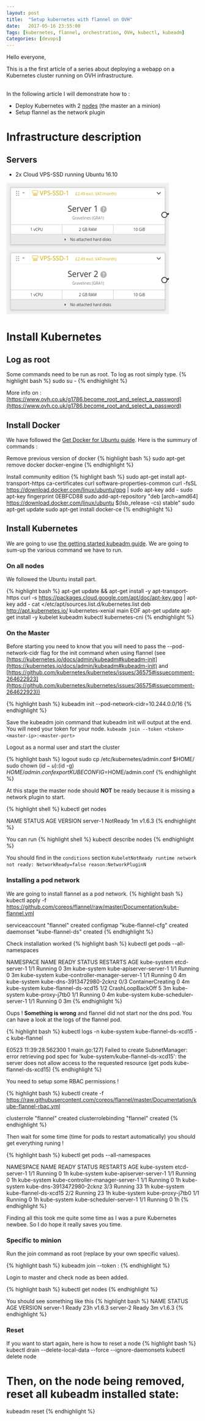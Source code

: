 ```yaml
---
layout: post
title:  "Setup kubernetes with flannel on OVH"
date:   2017-05-16 23:55:00
Tags: [kubernetes, flannel, orchestration, OVH, kubectl, kubeadm]
Categories: [devops]
---
```



Hello everyone,

This is a the first article of a series about deploying a webapp on a Kubernetes cluster running on OVH infrastructure.

<br>In the following article I will demonstrate how to :

- Deploy Kubernetes with 2 [nodes](https://kubernetes.io/docs/concepts/architecture/nodes/) (the master an a minion)
- Setup flannel as the network plugin

# Infrastructure description

## Servers

- 2x Cloud VPS-SSD running Ubuntu 16.10

![vps-ssd](/img/vps-ssd.png)

# Install Kubernetes

## Log as root
Some commands need to be run as root. To log as root simply type.
{% highlight bash %}
sudo su -
{% endhighlight %}

More info on : [https://www.ovh.co.uk/g1786.become_root_and_select_a_password](https://www.ovh.co.uk/g1786.become_root_and_select_a_password)

## Install Docker

We have followed the [Get Docker for Ubuntu guide](https://docs.docker.com/engine/installation/linux/ubuntu/). Here is the summury of commands :

Remove previous version of docker
{% highlight bash %}
sudo apt-get remove docker docker-engine
{% endhighlight %}

Install community edition
{% highlight bash %}
sudo apt-get install apt-transport-https ca-certificates curl software-properties-common
curl -fsSL https://download.docker.com/linux/ubuntu/gpg | sudo apt-key add -
sudo apt-key fingerprint 0EBFCD88
sudo add-apt-repository "deb [arch=amd64] https://download.docker.com/linux/ubuntu $(lsb_release -cs) stable"
sudo apt-get update
sudo apt-get install docker-ce
{% endhighlight %}

## Install Kubernetes

We are going to use [the getting started kubeadm guide](https://kubernetes.io/docs/getting-started-guides/kubeadm/). We are going to sum-up the various command we have to run.

### On all nodes
We followed the Ubuntu install part.

{% highlight bash %}
apt-get update && apt-get install -y apt-transport-https
curl -s https://packages.cloud.google.com/apt/doc/apt-key.gpg | apt-key add -
cat <<EOF >/etc/apt/sources.list.d/kubernetes.list
deb http://apt.kubernetes.io/ kubernetes-xenial main
EOF
apt-get update
apt-get install -y kubelet kubeadm kubectl kubernetes-cni
{% endhighlight %}

### On the Master
Before starting you need to know that you will need to pass the --pod-network-cidr flag for the init command when using flannel (see [https://kubernetes.io/docs/admin/kubeadm#kubeadm-init](https://kubernetes.io/docs/admin/kubeadm#kubeadm-init) and [https://github.com/kubernetes/kubernetes/issues/36575#issuecomment-264622923](https://github.com/kubernetes/kubernetes/issues/36575#issuecomment-264622923))

{% highlight bash %}
kubeadm init --pod-network-cidr=10.244.0.0/16
{% endhighlight %}

Save the kubeadm join command that kubeadm init will output at the end. You will need your token for your node.
`kubeadm join --token <token> <master-ip>:<master-port>`

Logout as a normal user and start the cluster

{% highlight bash %}
logout
sudo cp /etc/kubernetes/admin.conf $HOME/
sudo chown $(id -u):$(id -g) $HOME/admin.conf
export KUBECONFIG=$HOME/admin.conf
{% endhighlight %}

At this stage the master node should <b>NOT</b> be ready because it is missing a network plugin to start.

{% highlight shell %}
kubectl get nodes

NAME       STATUS     AGE       VERSION
server-1   NotReady   1m        v1.6.3
{% endhighlight %}

You can run
{% highlight shell %}
kubectl describe nodes
{% endhighlight %}

You should find in the `conditions` section
`KubeletNotReady runtime network not ready: NetworkReady=false reason:NetworkPluginN`

### Installing a pod network
We are going to install flannel as a pod network.
{% highlight bash %}
kubectl apply -f https://github.com/coreos/flannel/raw/master/Documentation/kube-flannel.yml

serviceaccount "flannel" created
configmap "kube-flannel-cfg" created
daemonset "kube-flannel-ds" created
{% endhighlight %}

Check installation worked
{% highlight bash %}
kubectl get pods --all-namespaces

NAMESPACE     NAME                              READY    STATUS              RESTARTS  AGE
kube-system   etcd-server-1                      1/1       Running             0       3m
kube-system   kube-apiserver-server-1            1/1       Running             0       3m
kube-system   kube-controller-manager-server-1   1/1       Running             0       4m
kube-system   kube-dns-3913472980-2cknz          0/3       ContainerCreating   0       4m
kube-system   kube-flannel-ds-xcd15              1/2       CrashLoopBackOff    5       3m
kube-system   kube-proxy-j7tb0                   1/1       Running             0       4m
kube-system   kube-scheduler-server-1            1/1       Running             0       3m
{% endhighlight %}

Oups ! <b>Something is wrong</b> and flannel did not start nor the dns pod. You can have a look at the logs of the flannel pod.

{% highlight bash %}
kubectl logs -n kube-system kube-flannel-ds-xcd15 -c kube-flannel

E0523 11:39:28.562300       1 main.go:127] Failed to create SubnetManager: error retrieving pod spec for 'kube-system/kube-flannel-ds-xcd15': the server does not allow access to the requested resource (get pods kube-flannel-ds-xcd15)
{% endhighlight %}

You need to setup some RBAC permissions !

{% highlight bash %}
kubectl create -f https://raw.githubusercontent.com/coreos/flannel/master/Documentation/kube-flannel-rbac.yml

clusterrole "flannel" created
clusterrolebinding "flannel" created
{% endhighlight %}

Then wait for some time (time for pods to restart automatically) you should get everything runing !

{% highlight bash %}
kubectl get pods --all-namespaces

NAMESPACE     NAME                               READY     STATUS    RESTARTS   AGE
kube-system   etcd-server-1                      1/1       Running   0          1h
kube-system   kube-apiserver-server-1            1/1       Running   0          1h
kube-system   kube-controller-manager-server-1   1/1       Running   0          1h
kube-system   kube-dns-3913472980-2cknz          3/3       Running   33         1h
kube-system   kube-flannel-ds-xcd15              2/2       Running   23         1h
kube-system   kube-proxy-j7tb0                   1/1       Running   0          1h
kube-system   kube-scheduler-server-1            1/1       Running   0          1h
{% endhighlight %}

Finding all this took me quite some time as I was a pure Kubernetes newbee. So I do hope it really saves you time.

### Specific to minion
Run the join command as root (replace by your own specific values).

{% highlight bash %}
kubeadm join --token <token> <master-ip>:<master-port>
{% endhighlight %}

Login to master and check node as been added.

{% highlight bash %}
kubectl get nodes
{% endhighlight %}

You should see something like this
{% highlight bash %}
NAME       STATUS    AGE       VERSION
server-1   Ready     23h       v1.6.3
server-2   Ready     3m        v1.6.3
{% endhighlight %}

### Reset
If you want to start again, here is how to reset a node
{% highlight bash %}
kubectl drain <node name> --delete-local-data --force --ignore-daemonsets
kubectl delete node <node name>
# Then, on the node being removed, reset all kubeadm installed state:
kubeadm reset
{% endhighlight %}
